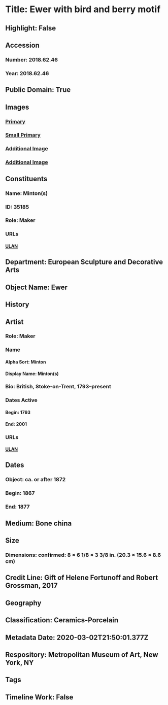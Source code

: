 # Title: Ewer with bird and berry motif
## Highlight: False
## Accession
### Number: 2018.62.46
### Year: 2018.62.46
## Public Domain: True
## Images
### [Primary](https://images.metmuseum.org/CRDImages/es/original/DP-16489-091.jpg)
### [Small Primary](https://images.metmuseum.org/CRDImages/es/web-large/DP-16489-091.jpg)
### [Additional Image](https://images.metmuseum.org/CRDImages/es/original/DP-16489-092.jpg)
### [Additional Image](https://images.metmuseum.org/CRDImages/es/original/DP-16489-404.jpg)
## Constituents
### Name: Minton(s)
### ID: 35185
### Role: Maker
### URLs
#### [ULAN](http://vocab.getty.edu/page/ulan/500276237)
## Department: European Sculpture and Decorative Arts
## Object Name: Ewer
## History
## Artist
### Role: Maker
### Name
#### Alpha Sort: Minton
#### Display Name: Minton(s)
### Bio: British, Stoke-on-Trent, 1793–present
### Dates Active
#### Begin: 1793
#### End: 2001
### URLs
#### [ULAN](http://vocab.getty.edu/page/ulan/500276237)
## Dates
### Object: ca. or after 1872
### Begin: 1867
### End: 1877
## Medium: Bone china
## Size
### Dimensions: confirmed: 8 × 6 1/8 × 3 3/8 in. (20.3 × 15.6 × 8.6 cm)
## Credit Line: Gift of Helene Fortunoff and Robert Grossman, 2017
## Geography
## Classification: Ceramics-Porcelain
## Metadata Date: 2020-03-02T21:50:01.377Z
## Respository: Metropolitan Museum of Art, New York, NY
## Tags
## Timeline Work: False